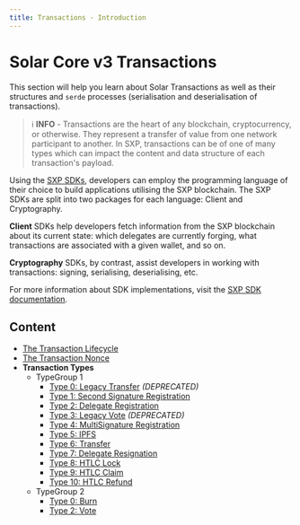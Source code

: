 ```yaml
---
title: Transactions - Introduction
---
```


# Solar Core v3 Transactions

This section will help you learn about Solar Transactions as well as their structures and `serde` processes (serialisation and deserialisation of transactions).

> ℹ️ **INFO** - Transactions are the heart of any blockchain, cryptocurrency, or otherwise. They represent a transfer of value from one network participant to another. In SXP, transactions can be of one of many types which can impact the content and data structure of each transaction's payload.

Using the [SXP SDKs](/sdk/documentation), developers can employ the programming language of their choice to build applications utilising the SXP blockchain. The SXP SDKs are split into two packages for each language: Client and Cryptography.

**Client** SDKs help developers fetch information from the SXP blockchain about its current state: which delegates are currently forging, what transactions are associated with a given wallet, and so on.

**Cryptography** SDKs, by contrast, assist developers in working with transactions: signing, serialising, deserialising, etc.

For more information about SDK implementations, visit the [SXP SDK documentation](/sdk/documentation).

## Content

- [The Transaction Lifecycle](/core/transactions/lifecycle)
- [The Transaction Nonce](/core/transactions/nonce)
- **Transaction Types**
    - TypeGroup 1
        - [Type 0: Legacy Transfer](/core/transactions/types/legacy-transfer) _(DEPRECATED)_
        - [Type 1: Second Signature Registration](/core/transactions/types/second-signature)
        - [Type 2: Delegate Registration](/core/transactions/types/delegate-registration)
        - [Type 3: Legacy Vote](/core/transactions/types/legacy-vote) _(DEPRECATED)_
        - [Type 4: MultiSignature Registration](/core/transactions/types/multisignature-registration)
        - [Type 5: IPFS](/core/transactions/types/ipfs)
        - [Type 6: Transfer](/core/transactions/types/transfer)
        - [Type 7: Delegate Resignation](/core/transactions/types/delegate-resignation)
        - [Type 8: HTLC Lock](/core/transactions/types/htlc-lock)
        - [Type 9: HTLC Claim](/core/transactions/types/htlc-claim)
        - [Type 10: HTLC Refund](/core/transactions/types/htlc-refund)
    - TypeGroup 2
        - [Type 0: Burn](/core/transactions/types/burn)
        - [Type 2: Vote](/core/transactions/types/vote)
